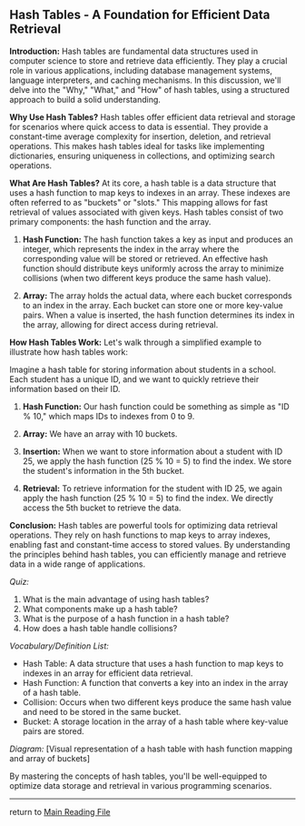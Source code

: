 ##  Hash Tables - A Foundation for Efficient Data Retrieval

**Introduction:**
Hash tables are fundamental data structures used in computer science to store and retrieve data efficiently. They play a crucial role in various applications, including database management systems, language interpreters, and caching mechanisms. In this discussion, we'll delve into the "Why," "What," and "How" of hash tables, using a structured approach to build a solid understanding.

**Why Use Hash Tables?**
Hash tables offer efficient data retrieval and storage for scenarios where quick access to data is essential. They provide a constant-time average complexity for insertion, deletion, and retrieval operations. This makes hash tables ideal for tasks like implementing dictionaries, ensuring uniqueness in collections, and optimizing search operations.

**What Are Hash Tables?**
At its core, a hash table is a data structure that uses a hash function to map keys to indexes in an array. These indexes are often referred to as "buckets" or "slots." This mapping allows for fast retrieval of values associated with given keys. Hash tables consist of two primary components: the hash function and the array.

1. **Hash Function:** The hash function takes a key as input and produces an integer, which represents the index in the array where the corresponding value will be stored or retrieved. An effective hash function should distribute keys uniformly across the array to minimize collisions (when two different keys produce the same hash value).

2. **Array:** The array holds the actual data, where each bucket corresponds to an index in the array. Each bucket can store one or more key-value pairs. When a value is inserted, the hash function determines its index in the array, allowing for direct access during retrieval.

**How Hash Tables Work:**
Let's walk through a simplified example to illustrate how hash tables work:

Imagine a hash table for storing information about students in a school. Each student has a unique ID, and we want to quickly retrieve their information based on their ID.

1. **Hash Function:** Our hash function could be something as simple as "ID % 10," which maps IDs to indexes from 0 to 9.

2. **Array:** We have an array with 10 buckets.

3. **Insertion:** When we want to store information about a student with ID 25, we apply the hash function (25 % 10 = 5) to find the index. We store the student's information in the 5th bucket.

4. **Retrieval:** To retrieve information for the student with ID 25, we again apply the hash function (25 % 10 = 5) to find the index. We directly access the 5th bucket to retrieve the data.

**Conclusion:**
Hash tables are powerful tools for optimizing data retrieval operations. They rely on hash functions to map keys to array indexes, enabling fast and constant-time access to stored values. By understanding the principles behind hash tables, you can efficiently manage and retrieve data in a wide range of applications.

*Quiz:*
1. What is the main advantage of using hash tables?
2. What components make up a hash table?
3. What is the purpose of a hash function in a hash table?
4. How does a hash table handle collisions?

*Vocabulary/Definition List:*
- Hash Table: A data structure that uses a hash function to map keys to indexes in an array for efficient data retrieval.
- Hash Function: A function that converts a key into an index in the array of a hash table.
- Collision: Occurs when two different keys produce the same hash value and need to be stored in the same bucket.
- Bucket: A storage location in the array of a hash table where key-value pairs are stored.

*Diagram:*
[Visual representation of a hash table with hash function mapping and array of buckets]

By mastering the concepts of hash tables, you'll be well-equipped to optimize data storage and retrieval in various programming scenarios.

----------------------
return to [Main Reading File](./README.md)